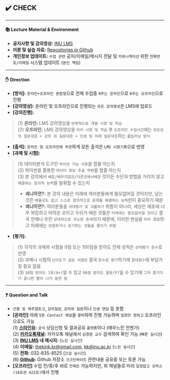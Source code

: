 ## ✔️ CHECK
---
#### 📚 Lecture Material & Environment
- **공지사항 및 강의영상:** [INU LMS](http://cyber.inu.ac.kr/)
- **이론 및 실습 자료:** [Repositories in Github](https://github.com/cheonbi?tab=repositories)
- **개인정보 업데이트:** `수업 관련` 공지/이메일/메시지 전달 및 `커뮤니케이션` 위한 `전화번호/이메일` 시스템 업데이트 (`본인 책임`)    

---

#### ✋ Direction 
- **[방식]:** `온라인+오프라인 혼합형`으로 전체 수업중 `9주는 온라인`으로 `6주는 오프라인`으로 진행    
- **[강의영상]:** 온라인 및 오프라인으로 진행되는 `모든 강의영상`은 LMS에 업로드    
- **[강의진행]:**     
>
> (1) **온라인:** LMS 강의영상을 `반복적으로 개별 시청 및 학습`        
> (2) **오프라인:** LMS 강의영상을 `미리 시청 및 학습` 후 `오프라인 수업시간`에는 `모든강의 질문대응 + 강의 외 질문대응 + 인생 및 미래 질문대응`하는 `플립러닝 방식`        
- **[출석]:** `온라인 및 오프라인에 무관`하게 모든 출석은 `LMS 시청기록`으로 반영    
- **[과제 및 시험]:**       
>
> (1) 데이터분석 도구인 `파이썬 기능 사용`을 할줄 아는지    
> (2) 파이썬을 활용한 `데이터 정보 추출 역량`을 할줄 아는지    
> (3) 본 강의에서 `배운/배우지않은/다른곳에서배운` 것이든 수단과 방법을 가리지 않고 `해결하는 창의적 능력`을 발휘할 수 있는지    
> - **왜냐하면?:** 본 강의 내용은 미래에 여러분들에게 쓸모없어질 것이지만, 남는 것은 `배울곳도 없고 스스로 창의적으로 문제를 해결하는 능력`만이 중요하기 때문
> - **왜냐하면?:** 여러분들을 `과대평가 및 괴롭히기` 위함이 아니라, 세상은 애초에 너무 복잡하고 어려운 곳이고 우리가 배운 것들은 `미래에는 쓸모없어질 것이고` 결국 언제나 우린 `상대적으로 과소한 존재`이기 때문에, 이러한 현실을 `미리 경험`하고 미래에는 `좌절하거나 포기하는 것들을 줄이기 위함`    
- **[평가]:** 
> (1) 각각의 과제와 시험을 0점 또는 100점을 받아도 전체 성적은 `상대평가 등수`로 반영     
> (2) 과제나 시험의 `난이도가 쉽든 어렵든` 결국 `등수로 평가`하기에 `절대점수`에 부담가질 필요 없음     
> (3) `10점 받아도 1등(A+)`일 수 있고 `90점 받아도 꼴등(F)`일 수 있기에 `그저 즐기다가 끝나면 빨리 나가 놀면 됨`     

---

#### ❓ Question and Talk    
- `근황 및 캐주얼토크`, `강의질문`, `강의외 질문`이나 `인생 면담` 등 포함    
- **[온라인]** 아래 `5종 Contact 채널`을 `클릭`하여 진행 가능하며 `일정만 정하고` 오프라인으로도 가능    
(1) **[스타인유](https://starinu.inu.ac.kr/index.do):** `공식` 상담신청 및 결과공유 `플랫폼`이나 (매우느린 언젠가)    
(2) **[카카오톡채널](http://pf.kakao.com/_Exfqqb):** 카카오톡 채널에서 `김경원 교수` 검색하여 확인 가능 (`빠른 실시간`)    
(3) **[INU LMS](http://cyber.inu.ac.kr/) 내 메시지:** (`느린 실시간`)         
(4) **이메일:** thekink.kr@gmail.com, kk@inu.ac.kr (`느린 실시간`)        
(5) **전화:** 032-835-8525 (`긴급 실시간`)        
(6) **[Github](https://github.com/thekimk/KK-Insight):** Github 저장소 `크크인싸이트` 관련내용 공유중 또는 토론 가능
- **[오프라인]** 수업 전/중/후 바로 `언제든` 가능하지만, 위 채널들로 미리 `일정잡고 오피스(14호관 422호)`에서 진행    
